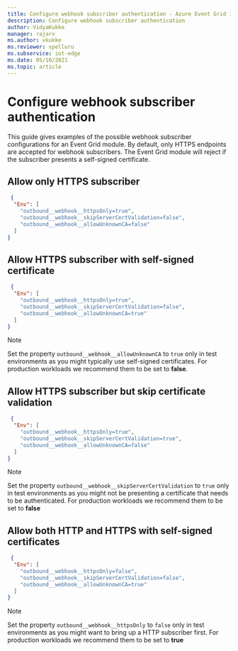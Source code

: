 ```yaml
---
title: Configure webhook subscriber authentication - Azure Event Grid IoT Edge | Microsoft Docs 
description: Configure webhook subscriber authentication 
author: VidyaKukke
manager: rajarv
ms.author: vkukke
ms.reviewer: spelluru
ms.subservice: iot-edge
ms.date: 05/10/2021
ms.topic: article
---
```


# Configure webhook subscriber authentication

This guide gives examples of the possible webhook subscriber configurations for an Event Grid module. By default, only HTTPS endpoints are accepted for webhook subscribers. The Event Grid module will reject if the subscriber presents a self-signed certificate.

## Allow only HTTPS subscriber

```json
 {
  "Env": [
    "outbound__webhook__httpsOnly=true",
    "outbound__webhook__skipServerCertValidation=false",
    "outbound__webhook__allowUnknownCA=false"
  ]
}
 ```

## Allow HTTPS subscriber with self-signed certificate

```json
 {
  "Env": [
    "outbound__webhook__httpsOnly=true",
    "outbound__webhook__skipServerCertValidation=false",
    "outbound__webhook__allowUnknownCA=true"
  ]
}
 ```

>[!NOTE]
>Set the property `outbound__webhook__allowUnknownCA` to `true` only in test environments as you might typically use self-signed certificates. For production workloads we recommend them to be set to **false**.

## Allow HTTPS subscriber but skip certificate validation

```json
 {
  "Env": [
    "outbound__webhook__httpsOnly=true",
    "outbound__webhook__skipServerCertValidation=true",
    "outbound__webhook__allowUnknownCA=false"
  ]
}
 ```

>[!NOTE]
>Set the property `outbound__webhook__skipServerCertValidation` to `true` only in test environments as you might not be presenting a certificate that needs to be authenticated. For production workloads we recommend them to be set to **false**

## Allow both HTTP and HTTPS with self-signed certificates

```json
 {
  "Env": [
    "outbound__webhook__httpsOnly=false",
    "outbound__webhook__skipServerCertValidation=false",
    "outbound__webhook__allowUnknownCA=true"
  ]
}
 ```

>[!NOTE]
>Set the property `outbound__webhook__httpsOnly` to `false` only in test environments as you might want to bring up a HTTP subscriber first. For production workloads we recommend them to be set to **true**
